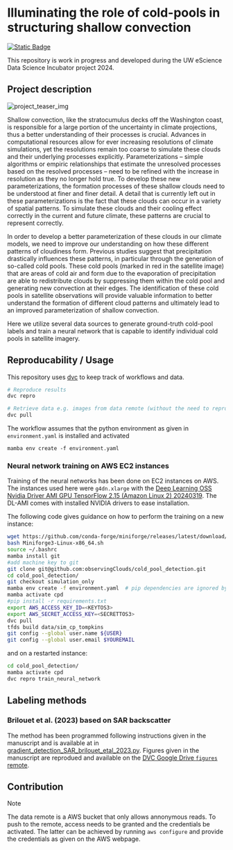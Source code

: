 # Illuminating the role of cold-pools in structuring shallow convection
[![Static Badge](https://img.shields.io/badge/Studio-Link_to_NN_training_metrics?logo=dvc&color=white)](https://studio.iterative.ai/user/observingClouds/projects/cold_pool_detection-yg8z322abh)

This repository is work in progress and developed during the UW eScience Data Science Incubator project 2024.

## Project description

![project_teaser_img](https://github.com/observingClouds/cold_pool_detection/assets/43613877/243cff29-9738-4424-a1b9-ecc841941847)

Shallow convection, like the stratocumulus decks off the Washington coast, is responsible for a large
portion of the uncertainty in climate projections, thus a better understanding of
their processes is crucial. Advances in computational resources allow for ever increasing resolutions of
climate simulations, yet the resolutions remain too coarse to simulate these clouds and their underlying
processes explicitly. Parameterizations – simple algorithms or empiric relationships that estimate the
unresolved processes based on the resolved processes – need to be refined with the increase in resolution
as they no longer hold true. To develop these new parameterizations, the formation processes of these
shallow clouds need to be understood at finer and finer detail. A detail that is currently left out in these
parameterizations is the fact that these clouds can occur in a variety of spatial patterns. To simulate
these clouds and their cooling effect correctly in the current and future climate, these patterns are crucial
to represent correctly.

In order to develop a better parameterization of these clouds in our climate models, we need to improve
our understanding on how these different patterns of cloudiness form. Previous studies suggest that
precipitation drastically influences these patterns, in particular through the generation of so-called cold
pools. These cold pools (marked in red in the satellite image) that are areas of cold air and form due to the evaporation
of precipitation are able to redistribute clouds by suppressing them within the cold pool and generating
new convection at their edges. The identification of these cold pools in satellite observations will
provide valuable information to better understand the formation of different cloud patterns and
ultimately lead to an improved parameterization of shallow convection.

Here we utilize several data sources to generate ground-truth cold-pool labels and train a neural network that is capable to identify individual cold pools in satellite imagery.


## Reproducability / Usage
This repository uses [dvc](dvc.org) to keep track of workflows and data.

```bash
# Reproduce results
dvc repro

# Retrieve data e.g. images from data remote (without the need to reprocess)
dvc pull
```

The workflow assumes that the python environment as given in `environment.yaml` is installed and activated

```
mamba env create -f environment.yaml
```

### Neural network training on AWS EC2 instances
Training of the neural networks has been done on EC2 instances on AWS. The instances used here were `g4dn.xlarge` with the [Deep Learning OSS Nvidia Driver AMI GPU TensorFlow 2.15 (Amazon Linux 2) 20240319](https://us-west-2.console.aws.amazon.com/ec2/home?region=us-west-2#Images:visibility=public-images;imageId=ami-0407450c30b2b39fd). The DL-AMI comes with installed NVIDIA drivers to ease installation.

The following code gives guidance on how to perform the training on a new instance:

```bash
wget https://github.com/conda-forge/miniforge/releases/latest/download/Miniforge3-Linux-x86_64.sh
bash Miniforge3-Linux-x86_64.sh
source ~/.bashrc
mamba install git
#add machine key to git
git clone git@github.com:observingClouds/cold_pool_detection.git
cd cold_pool_detection/
git checkout simulation_only
mamba env create -f environment.yaml  # pip dependencies are ignored by micromamba (https://github.com/mamba-org/mamba/issues/2221)
mamba activate cpd
#pip install -r requirements.txt
export AWS_ACCESS_KEY_ID=<KEYTOS3>
export AWS_SECRET_ACCESS_KEY=<SECRETTOS3>
dvc pull
tfds build data/sim_cp_tompkins
git config --global user.name ${USER}
git config --global user.email $YOUREMAIL
```

and on a restarted instance:
```bash
cd cold_pool_detection/
mamba activate cpd
dvc repro train_neural_network
```

## Labeling methods
### Brilouet et al. (2023) based on SAR backscatter
The method has been programmed following instructions given in the manuscript and is available at in [gradient_detection_SAR_brilouet_etal_2023.py](src/gradient_detection_SAR_brilouet_etal_2023.py). Figures given in the manuscript are reprodued and available on the [DVC Google Drive `figures` remote](https://drive.google.com/drive/folders/1va9TbLCB5q19ASfD0At3meXLl7xSUuI7).

## Contribution

> [!NOTE]
> The data remote is a AWS bucket that only allows annonymous reads. To push to the remote, access needs to be granted and the credentials be activated. The latter can be achieved by running `aws configure` and provide the credentials as given on the AWS webpage.

